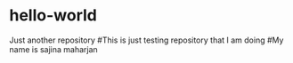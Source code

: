 # hello-world
Just another repository
#This is just testing repository that I am doing
#My name is sajina maharjan 
